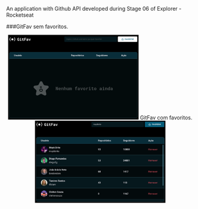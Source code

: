 An application with Github API developed during Stage 06 of Explorer - Rocketseat

  ###GitFav sem favoritos.
<p align="center">
  <img src="/assets/GitFav_empty.png" width="350" title="GitFav sem favoritos.">
  GitFav com favoritos.
  <img src="/assets/GitFav_full.png" width="350" alt="GitFav com favoritos.">
</p>
